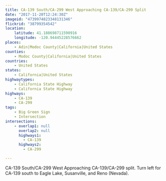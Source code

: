 ```yaml
---
title: CA-139 South/CA-299 West Approaching CA-139/CA-299 Split
date: "2017-11-20T12:24:30Z"
imageid: "4739974823348131346"
flickrid: "38799354542"
location:
    latitude: 41.188698711590916
    longitude: -120.94445228576662
places:
    - Adin|Modoc County|California|United States
counties:
    - Modoc County|California|United States
countries:
    - United States
states:
    - California|United States
highwaytypes:
    - California State Highway
    - California State Highway
highways:
    - CA-139
    - CA-299
tags:
    - Big Green Sign
    - Intersection
intersections:
    - overlap1: null
      overlap2: null
      highways1:
        - CA-139
      highways2:
        - CA-299

---
```

CA-139 South/CA-299 West Approaching CA-139/CA-299 split.  Turn left for CA-139 south to Eagle Lake, Susanville, and Reno (Nevada).